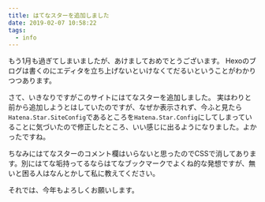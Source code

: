 ```yaml
---
title: はてなスターを追加しました
date: 2019-02-07 10:58:22
tags:
  - info
---
```


もう1月も過ぎてしまいましたが、あけましておめでとうございます。
Hexoのブログは書くのにエディタを立ち上げないといけなくてだるいということがわかりつつあります。

さて、いきなりですがこのサイトにはてなスターを追加しました。
実はわりと前から追加しようとはしていたのですが、なぜか表示されず、今ふと見たら`Hatena.Star.SiteConfig`であるところを`Hatena.Star.Config`にしてしまっていることに気づいたので修正したところ、いい感じに出るようになりました。よかったですね。

ちなみにはてなスターのコメント欄はいらないと思ったのでCSSで消してあります。別にはてな垢持ってるならはてなブックマークでよくね的な発想ですが、無いと困る人はなんとかして私に教えてください。

それでは、今年もよろしくお願いします。
